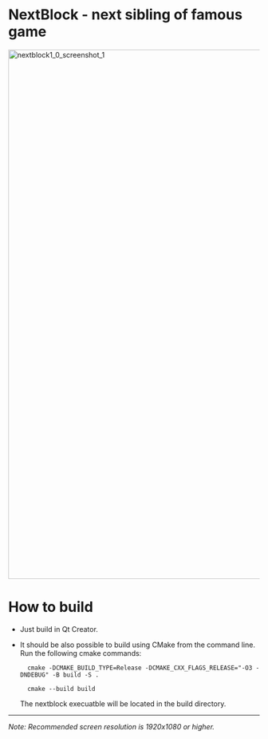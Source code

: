 # NextBlock - next sibling of famous game

<img width="1232" height="1059" alt="nextblock1_0_screenshot_1" src="https://github.com/user-attachments/assets/0dc7f2b5-e8b9-49f2-a820-6260bbcf0c03" />



# How to build 



- Just build in Qt Creator. 
- It should be also possible to build using CMake from the command line. Run the following cmake commands:

        cmake -DCMAKE_BUILD_TYPE=Release -DCMAKE_CXX_FLAGS_RELEASE="-O3 -DNDEBUG" -B build -S .
  
        cmake --build build

  The nextblock execuatble will be located in the build directory.

----------------------------------------------------------------
  *Note: Recommended screen resolution is 1920x1080 or higher.*
